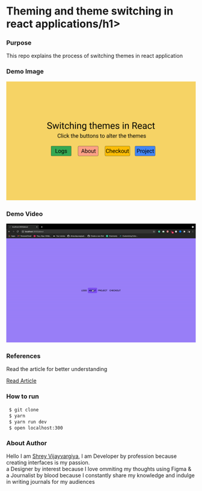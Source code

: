 <h1>Theming and theme switching in react applications/h1>

<h3>Purpose</h3>
<p>This repo explains the process of switching themes in react application
</p>

<h3>Demo Image</h3>
<img src="./public/demo.png" alt="Next JS with Tailwind CSS" />

<h3>Demo Video</h3>
<img src="./public/demo.gif" alt="Next JS with Tailwind CSS" />

<h3>References</h3>
<p>Read the article for better understanding</p>

<a href="https://shreyvijayvargiya26.medium.com/theming-and-theme-switching-in-react-8dc99797ed49">Read Article</a>

<h3>How to run</h3>
 
 ```
  $ git clone
  $ yarn
  $ yarn run dev
  $ open localhost:300
 ```

<h3>About Author</h3>
<p>Hello I am <a href="https://shreyvijayvargiya26.medium.com/">Shrey Vijayvargiya</a>, I am Developer by profession because creating interfaces is my passion. 
<br /> a Designer by interest because I love ommiting my thoughts using Figma & <br />a Journalist by blood because I constantly share my knowledge and indulge in writing journals for my audiences</p>
